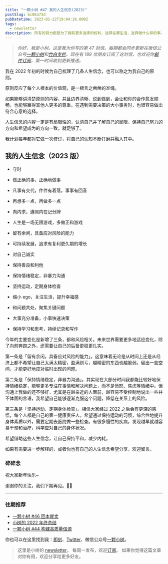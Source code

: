 ```yaml
---
title: "一颗小树 #47 我的人生信念(2023)"
postSlug: bc88a73d
pubDatetime: 2023-01-22T19:04:26.000Z
tags:
  - newsletter
description: 所有的努力都是为了拥有更多选择的权利，选择在哪生活，选择做什么样的事，选择和什么样的人一起工作。
---
```


> _你好，我是小树。这是我为你写的第 47 封信。每期都会同步更新在微信公众号[一颗小树](https://weixin.sogou.com/weixin?query=a_warm_tree)和[竹白专栏](https://xiaoshu.zhubai.love)。现在有 189 位朋友订阅了这封信，也欢迎你[邮件订阅](https://xiaoshu.zhubai.love)，第一时间收到更新推送。_

我在 2022 年初的时候为自己梳理了几条人生信念，也可以称之为我自己的原则。

原则反应了每个人根本的价值观，是一根言之凿凿的准绳。

如果能够讲清楚原则的内容，并且边界清晰、说到做到，会让和你的合作愈发顺畅，也能够赢得其他人更多的尊重。在遇到需要决策的大小事务时，也很容易做出符合心意的选择。

人生信念的内容一定是有局限性的，认清自己并了解自己的局限，保持自己努力的方向和希望成为的方向一致，就足够了。

我计划每年都对它做一次修订，将自己的认知不断打磨并融入其中。

## 我的人生信念（2023 版）

- 守时
- 做正确的事，正确地做事
- 凡事有交代，件件有着落，事事有回音
- 再想多一点，再做多一点

- 向内求，遵照内在记分牌
- 人生是一场无限游戏，多做正和游戏
- 留有余闲，具备应对风险的能力
- 可持续发展，追求有复利更久期的增长

- 对自己诚实
- 保持善良和利他
- 保持情绪稳定，非暴力沟通
- 坚持运动，定期身体检查
- 缩小 ego，关注生活，提升幸福感

- 和问题共处，聚焦关键问题
- 大事充分准备，小事快速决策
- 保持学习和思考，持续记录和写作

今年的主要变化是新增了三条，都和风险相关。未来世界需要更多地适应变化，除了向前奔跑之外，还需要让自己的后备更稳更扎实。

第一条是「留有余闲，具备应对风险的能力」。这意味着无论是从时间上还是从经济上都不希望让自己太满太精密，盈满则亏，越精密的东西也越脆弱。留出一些空间，才能更好地应对临时出现的问题。

第二条是「保持情绪稳定，非暴力沟通」。其实现在大部分时间我都能比较好地保持情绪稳定，能够更多专注在事情和解决问题上，而不是愤怒、焦虑等情绪中。但沟通上我做的还不够好，尤其是在越亲近的人面前，越容易不受控制地说出一些并不体面的言语，我希望自己能够逐渐克服这个问题，降低在关系上的风险。

第三条是「坚持运动，定期身体检查」。相信大家经过 2022 之后会有更深的感悟，每个人都是自己的第一健康责任人。希望通过保持运动的习惯，综合性地提升身体素质以外，需要定期去医院做一些检查。有很多慢性的疾病，发现越早就越容易干预和治疗，科学应对自己的身体状况。

希望借助这些人生信念，让自己保持平和，减少内耗。

如果有需要进一步解释的，或者你也有自己的人生信念希望分享，欢迎留言。

### 碎碎念

祝大家新年快乐~

谢谢你的关注，我们下期再见。👋🏻

---

### 往期推荐

- [一颗小树 #46 回本就卖](https://mp.weixin.qq.com/s/6ns5lWtfnmRXndbKHS0XXg)
- [小树的 2022 年终总结](https://mp.weixin.qq.com/s/7XsY5S28uc345B-cwbMJ7A)
- [一颗小树 #44 构建高质量信源](https://mp.weixin.qq.com/s/aM7QV4U4xncAl6MghUt7cA)

你也可以在这里找到我：[即刻](https://okjk.co/3Vsn5T)、[Twitter](https://twitter.com/yeshu_in_future)、微信公众号[一颗小树](https://weixin.sogou.com/weixin?query=a_warm_tree)。

> 这里是小树的 [newsletter](https://xiaoshu.zhubai.love)。 每周一发布，欢迎[订阅](https://xiaoshu.zhubai.love)。
> 如果你觉得这篇文章对你有用，欢迎分享给更多好友。
